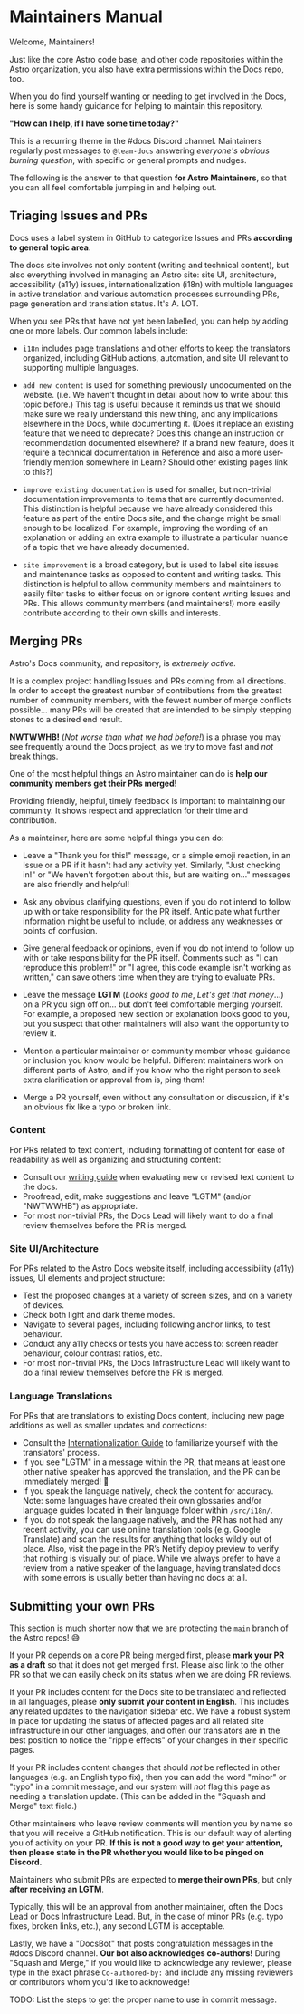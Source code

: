 # Maintainers Manual

Welcome, Maintainers!

Just like the core Astro code base, and other code repositories within the Astro organization, you also have extra permissions within the Docs repo, too.

When you do find yourself wanting or needing to get involved in the Docs, here is some handy guidance for helping to maintain this repository.

**"How can I help, if I have some time today?"**

This is a recurring theme in the #docs Discord channel. Maintainers regularly post messages to `@team-docs` answering _everyone's obvious burning question_, with specific or general prompts and nudges.

The following is the answer to that question **for Astro Maintainers**, so that you can all feel comfortable jumping in and helping out.


## Triaging Issues and PRs

Docs uses a label system in GitHub to categorize Issues and PRs **according to general topic area**.

The docs site involves not only content (writing and technical content), but also everything involved in managing an Astro site: site UI, architecture, accessibility (a11y) issues, internationalization (i18n) with multiple languages in active translation and various automation processes surrounding PRs, page generation and translation status. It's A. LOT.

When you see PRs that have not yet been labelled, you can help by adding one or more labels. Our common labels include:

- `i18n` includes page translations and other efforts to keep the translators organized, including GitHub actions, automation, and site UI relevant to supporting multiple languages.

- `add new content` is used for something previously undocumented on the website. (i.e. We haven't thought in detail about how to write about this topic before.) This tag is useful because it reminds us that we should make sure we really understand this new thing, and any implications elsewhere in the Docs, while documenting it. (Does it replace an existing feature that we need to deprecate? Does this change an instruction or recommendation documented elsewhere? If a brand new feature, does it require a technical documentation in Reference and also a more user-friendly mention somewhere in Learn? Should other existing pages link to this?)

- `improve existing documentation` is used for smaller, but non-trivial documentation improvements to items that are currently documented. This distinction is helpful because we have already considered this feature as part of the entire Docs site, and the change might be small enough to be localized. For example, improving the wording of an explanation or adding an extra example to illustrate a particular nuance of a topic that we have already documented.

- `site improvement` is a broad category, but is used to label site issues and maintenance tasks as opposed to content and writing tasks. This distinction is helpful to allow community members and maintainers to easily filter tasks to either focus on or ignore content writing Issues and PRs. This allows community members (and maintainers!) more easily contribute according to their own skills and interests.



## Merging PRs

Astro's Docs community, and repository, is _extremely active_. 

It is a complex project handling Issues and PRs coming from all directions. In order to accept the greatest number of contributions from the greatest number of community members, with the fewest number of merge conflicts possible... many PRs will be created that are intended to be simply stepping stones to a desired end result. 

**NWTWWHB!** (_Not worse than what we had before!_) is a phrase you may see frequently around the Docs project, as we try to move fast and *not* break things.

One of the most helpful things an Astro maintainer can do is **help our community members get their PRs merged**!

Providing friendly, helpful, timely feedback is important to maintaining our community. It shows respect and appreciation for their time and contribution.

As a maintainer, here are some helpful things you can do:

- Leave a "Thank you for this!" message, or a simple emoji reaction, in an Issue or a PR if it hasn't had any activity yet. Similarly, "Just checking in!" or "We haven't forgotten about this, but are waiting on..." messages are also friendly and helpful!

- Ask any obvious clarifying questions, even if you do not intend to follow up with or take responsibility for the PR itself. Anticipate what further information might be useful to include, or address any weaknesses or points of confusion.

- Give general feedback or opinions, even if you do not intend to follow up with or take responsibility for the PR itself. Comments such as "I can reproduce this problem!" or "I agree, this code example isn't working as written," can save others time when they are trying to evaluate PRs.

- Leave the message **LGTM** (_Looks good to me_, _Let's get that money_...) on a PR you sign off on... but don't feel comfortable merging yourself. For example, a proposed new section or explanation looks good to you, but you suspect that other maintainers will also want the opportunity to review it.

- Mention a particular maintainer or community member whose guidance or inclusion you know would be helpful. Different maintainers work on different parts of Astro, and if you know who the right person to seek extra clarification or approval from is, ping them!

- Merge a PR yourself, even without any consultation or discussion, if it's an obvious fix like a typo or broken link.

### Content

For PRs related to text content, including formatting of content for ease of readability as well as organizing and structuring content:

- Consult our [writing guide](/WRITING.md) when evaluating new or revised text content to the docs.
- Proofread, edit, make suggestions and leave "LGTM" (and/or "NWTWWHB") as appropriate.
- For most non-trivial PRs, the Docs Lead will likely want to do a final review themselves before the PR is merged.

### Site UI/Architecture

For PRs related to the Astro Docs website itself, including accessibility (a11y) issues, UI elements and project structure:

- Test the proposed changes at a variety of screen sizes, and on a variety of devices.
- Check both light and dark theme modes.
- Navigate to several pages, including following anchor links, to test behaviour.
- Conduct any a11y checks or tests you have access to: screen reader behaviour, colour contrast ratios, etc.
- For most non-trivial PRs, the Docs Infrastructure Lead will likely want to do a final review themselves before the PR is merged.

### Language Translations

For PRs that are translations to existing Docs content, including new page additions as well as smaller updates and corrections:

- Consult the [Internationalization Guide](/src/i18n/README.md) to familiarize yourself with the translators' process.
- If you see "LGTM" in a message within the PR, that means at least one other native speaker has approved the translation, and the PR can be immediately merged! 🥳
- If you speak the language natively, check the content for accuracy. Note: some languages have created their own glossaries and/or language guides located in their language folder within `/src/i18n/`.
- If you do not speak the language natively, and the PR has not had any recent activity, you can use online translation tools (e.g. Google Translate) and scan the results for anything that looks wildly out of place. Also, visit the page in the PR’s Netlify deploy preview to verify that nothing is visually out of place. While we always prefer to have a review from a native speaker of the language, having translated docs with some errors is usually better than having no docs at all.


## Submitting your own PRs

This section is much shorter now that we are protecting the `main` branch of the Astro repos! 😅

If your PR depends on a core PR being merged first, please **mark your PR as a draft** so that it does not get merged first. Please also link to the other PR so that we can easily check on its status when we are doing PR reviews.

If your PR includes content for the Docs site to be translated and reflected in all languages, please **only submit your content in English**. This includes any related updates to the navigation sidebar etc. We have a robust system in place for updating the status of affected pages and all related site infrastructure in our other languages, and often our translators are in the best position to notice the "ripple effects" of your changes in their specific pages.

If your PR includes content changes that should *not* be reflected in other languages (e.g. an English typo fix), then you can add the word "minor" or "typo" in a commit message, and our system will *not* flag this page as needing a translation update. (This can be added in the "Squash and Merge" text field.)

Other maintainers who leave review comments will mention you by name so that you will receive a GitHub notification. This is our default way of alerting you of activity on your PR. **If this is not a good way to get your attention, then please state in the PR whether you would like to be pinged on Discord.**

Maintainers who submit PRs are expected to **merge their own PRs**, but only **after receiving an LGTM**.

Typically, this will be an approval from another maintainer, often the Docs Lead or Docs Infrastructure Lead. But, in the case of minor PRs (e.g. typo fixes, broken links, etc.), any second LGTM is acceptable.

Lastly, we have a "DocsBot" that posts congratulation messages in the #docs Discord channel. **Our bot also acknowledges co-authors!** During "Squash and Merge," if you would like to acknowledge any reviewer, please type in the exact phrase `Co-authored-by:` and include any missing reviewers or contributors whom you'd like to acknowedge!

TODO: List the steps to get the proper name to use in commit message.
